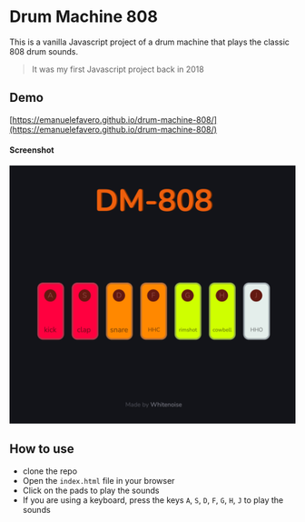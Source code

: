 # Drum Machine 808

This is a vanilla Javascript project of a drum machine that plays the classic 808 drum sounds.

> It was my first Javascript project back in 2018

## Demo

[https://emanuelefavero.github.io/drum-machine-808/](https://emanuelefavero.github.io/drum-machine-808/)

#### Screenshot

![Screenshot](./Screenshot.png 'Screenshot')

## How to use

- clone the repo
- Open the `index.html` file in your browser
- Click on the pads to play the sounds
- If you are using a keyboard, press the keys `A`, `S`, `D`, `F`, `G`, `H`, `J` to play the sounds
